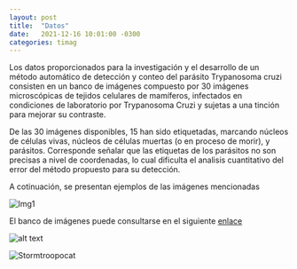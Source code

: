 ```yaml
---
layout: post
title:  "Datos"
date:   2021-12-16 10:01:00 -0300
categories: timag
---
```

Los datos proporcionados para la investigación y el desarrollo de un método automático de detección y conteo del parásito Trypanosoma cruzi consisten en un banco de imágenes compuesto por 30 imágenes microscópicas de tejidos celulares de mamíferos, infectados en condiciones de laboratorio por Trypanosoma Cruzi y sujetas a una tinción para mejorar su contraste. 

De las 30 imágenes disponibles, 15 han sido etiquetadas, marcando núcleos de células vivas, núcleos de células muertas (o en proceso de morir), y parásitos. Corresponde señalar que las etiquetas de los parásitos no son precisas a nivel de coordenadas, lo cual dificulta el analisis cuantitativo del error del método propuesto para su detección. 

A cotinuación, se presentan ejemplos de las imágenes mencionadas

![Img1](https://figshare.com/ndownloader/files/30768373/preview/30768373/preview.jpg?private_link=893ad0a491482f95b181)


El banco de imágenes puede consultarse en el siguiente [enlace](https://figshare.com/s/893ad0a491482f95b181?file=30990769)


![alt text](assets\img\img2_labeled.PNG "Title")



![Stormtroopocat](https://octodex.github.com/images/stormtroopocat.jpg "The Stormtroopocat")